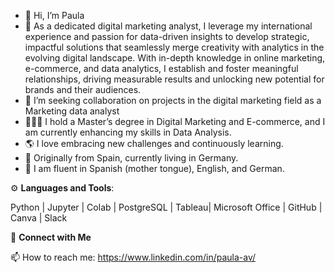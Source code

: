 - 👋 Hi, I’m Paula 
- 👀 As a dedicated digital marketing analyst, I leverage my international experience and passion for data-driven insights to develop strategic, impactful solutions that seamlessly merge creativity with analytics in the evolving digital landscape. With in-depth knowledge in online marketing, e-commerce, and data analytics, I establish and foster meaningful relationships, driving measurable results and unlocking new potential for brands and their audiences.
- 💞️ I’m seeking collaboration on projects in the digital marketing field as a Marketing data analyst
- 👨🏼‍🎓 I hold a Master’s degree in Digital Marketing and E-commerce, and I am currently enhancing my skills in Data Analysis.
- 🌎 I love embracing new challenges and continuously learning.
- 📍 Originally from Spain, currently living in Germany.
- 💬 I am fluent in Spanish (mother tongue), English, and German.

⚙ **Languages and Tools**:

Python | Jupyter |  Colab | PostgreSQL | Tableau| Microsoft Office | GitHub | Canva | Slack

🔗 **Connect with Me**

  📫 How to reach me: https://www.linkedin.com/in/paula-av/
  
<!---
paulaavz/paulaavz is a ✨ special ✨ repository because its `README.md` (this file) appears on your GitHub profile.
You can click the Preview link to take a look at your changes.
--->

